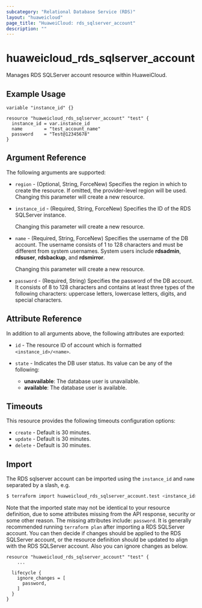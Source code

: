 ```yaml
---
subcategory: "Relational Database Service (RDS)"
layout: "huaweicloud"
page_title: "HuaweiCloud: rds_sqlserver_account"
description: ""
---
```


# huaweicloud_rds_sqlserver_account

Manages RDS SQLServer account resource within HuaweiCloud.

## Example Usage

```hcl
variable "instance_id" {}

resource "huaweicloud_rds_sqlserver_account" "test" {
  instance_id = var.instance_id
  name        = "test_account_name"
  password    = "Test@12345678"
}
```

## Argument Reference

The following arguments are supported:

* `region` - (Optional, String, ForceNew) Specifies the region in which to create the resource.
  If omitted, the provider-level region will be used. Changing this parameter will create a new resource.

* `instance_id` - (Required, String, ForceNew) Specifies the ID of the RDS SQLServer instance.

  Changing this parameter will create a new resource.

* `name` - (Required, String, ForceNew) Specifies the username of the DB account. The username consists of 1 to 128
  characters and must be different from system usernames. System users include **rdsadmin**, **rdsuser**, **rdsbackup**,
  and **rdsmirror**.

  Changing this parameter will create a new resource.

* `password` - (Required, String) Specifies the password of the DB account. It consists of 8 to 128 characters and
  contains at least three types of the following characters: uppercase letters, lowercase letters, digits, and special
  characters.

## Attribute Reference

In addition to all arguments above, the following attributes are exported:

* `id` - The resource ID of account which is formatted `<instance_id>/<name>`.

* `state` - Indicates the DB user status. Its value can be any of the following:
  + **unavailable**: The database user is unavailable.
  + **available**: The database user is available.

## Timeouts

This resource provides the following timeouts configuration options:

* `create` - Default is 30 minutes.
* `update` - Default is 30 minutes.
* `delete` - Default is 30 minutes.

## Import

The RDS sqlserver account can be imported using the `instance_id` and `name` separated by a slash, e.g.

```bash
$ terraform import huaweicloud_rds_sqlserver_account.test <instance_id>/<name>
```

Note that the imported state may not be identical to your resource definition, due to some attributes missing from the
API response, security or some other reason. The missing attributes include: `password`. It is generally recommended
running `terraform plan` after importing a RDS SQLServer account. You can then decide if changes should be applied to
the RDS SQLServer account, or the resource definition should be updated to align with the RDS SQLServer account. Also
you can ignore changes as below.

```hcl
resource "huaweicloud_rds_sqlserver_account" "test" {
    ...

  lifecycle {
    ignore_changes = [
      password,
    ]
  }
}
```
